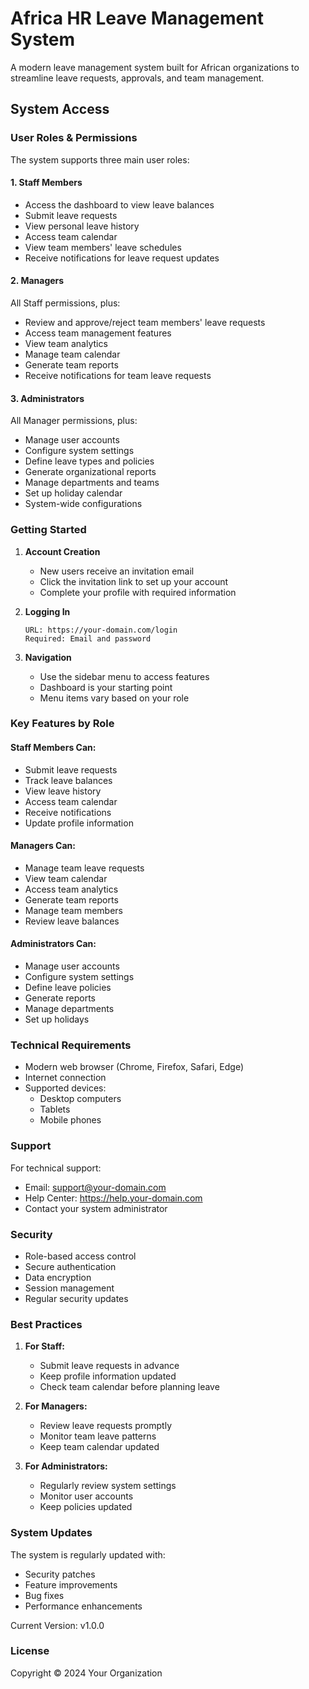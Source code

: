 # Africa HR Leave Management System

A modern leave management system built for African organizations to streamline leave requests, approvals, and team management.

## System Access

### User Roles & Permissions

The system supports three main user roles:

#### 1. Staff Members
- Access the dashboard to view leave balances
- Submit leave requests
- View personal leave history
- Access team calendar
- View team members' leave schedules
- Receive notifications for leave request updates

#### 2. Managers
All Staff permissions, plus:
- Review and approve/reject team members' leave requests
- Access team management features
- View team analytics
- Manage team calendar
- Generate team reports
- Receive notifications for team leave requests

#### 3. Administrators
All Manager permissions, plus:
- Manage user accounts
- Configure system settings
- Define leave types and policies
- Generate organizational reports
- Manage departments and teams
- Set up holiday calendar
- System-wide configurations

### Getting Started

1. **Account Creation**
   - New users receive an invitation email
   - Click the invitation link to set up your account
   - Complete your profile with required information

2. **Logging In**
   ```
   URL: https://your-domain.com/login
   Required: Email and password
   ```

3. **Navigation**
   - Use the sidebar menu to access features
   - Dashboard is your starting point
   - Menu items vary based on your role

### Key Features by Role

#### Staff Members Can:
- Submit leave requests
- Track leave balances
- View leave history
- Access team calendar
- Receive notifications
- Update profile information

#### Managers Can:
- Manage team leave requests
- View team calendar
- Access team analytics
- Generate team reports
- Manage team members
- Review leave balances

#### Administrators Can:
- Manage user accounts
- Configure system settings
- Define leave policies
- Generate reports
- Manage departments
- Set up holidays

### Technical Requirements

- Modern web browser (Chrome, Firefox, Safari, Edge)
- Internet connection
- Supported devices:
  - Desktop computers
  - Tablets
  - Mobile phones

### Support

For technical support:
- Email: support@your-domain.com
- Help Center: https://help.your-domain.com
- Contact your system administrator

### Security

- Role-based access control
- Secure authentication
- Data encryption
- Session management
- Regular security updates

### Best Practices

1. **For Staff:**
   - Submit leave requests in advance
   - Keep profile information updated
   - Check team calendar before planning leave

2. **For Managers:**
   - Review leave requests promptly
   - Monitor team leave patterns
   - Keep team calendar updated

3. **For Administrators:**
   - Regularly review system settings
   - Monitor user accounts
   - Keep policies updated

### System Updates

The system is regularly updated with:
- Security patches
- Feature improvements
- Bug fixes
- Performance enhancements

Current Version: v1.0.0

### License

Copyright © 2024 Your Organization